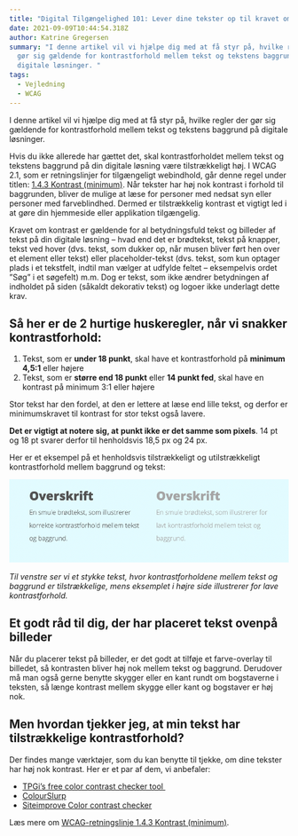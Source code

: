 ```yaml
---
title: "Digital Tilgængelighed 101: Lever dine tekster op til kravet om kontrast? "
date: 2021-09-09T10:44:54.318Z
author: Katrine Gregersen
summary: "I denne artikel vil vi hjælpe dig med at få styr på, hvilke regler der
  gør sig gældende for kontrastforhold mellem tekst og tekstens baggrund på
  digitale løsninger. "
tags:
  - Vejledning
  - WCAG
---
```

I denne artikel vil vi hjælpe dig med at få styr på, hvilke regler der gør sig gældende for kontrastforhold mellem tekst og tekstens baggrund på digitale løsninger. 

Hvis du ikke allerede har gættet det, skal kontrastforholdet mellem tekst og tekstens baggrund på din digitale løsning være tilstrækkeligt høj. I WCAG 2.1, som er retningslinjer for tilgængeligt webindhold, går denne regel under titlen: [1.4.3 Kontrast (minimum)](https://www.w3.org/TR/UNDERSTANDING-WCAG20/visual-audio-contrast-contrast.html). Når tekster har høj nok kontrast i forhold til baggrunden, bliver de mulige at læse for personer med nedsat syn eller personer med farveblindhed. Dermed er tilstrækkelig kontrast et vigtigt led i at gøre din hjemmeside eller applikation tilgængelig. 

Kravet om kontrast er gældende for al betydningsfuld tekst og billeder af tekst på din digitale løsning – hvad end det er brødtekst, tekst på knapper, tekst ved hover (dvs. tekst, som dukker op, når musen bliver ført hen over et element eller tekst) eller placeholder-tekst (dvs. tekst, som kun optager plads i et tekstfelt, indtil man vælger at udfylde feltet – eksempelvis ordet ”Søg” i et søgefelt) m.m. Dog er tekst, som ikke ændrer betydningen af indholdet på siden (såkaldt dekorativ tekst) og logoer ikke underlagt dette krav. 

## **Så her er de 2 hurtige huskeregler, når vi snakker kontrastforhold:** 

1. Tekst, som er **under 18 punkt**, skal have et kontrastforhold på **minimum 4,5:1** eller højere
2. Tekst, som er **større end 18 punkt** eller **14 punkt fed**, skal have en kontrast på minimum 3:1 eller højere

Stor tekst har den fordel, at den er lettere at læse end lille tekst, og derfor er minimumskravet til kontrast for stor tekst også lavere. 

**Det er vigtigt at notere sig, at** **punkt ikke er det samme som pixels**. 14 pt og 18 pt svarer derfor til henholdsvis 18,5 px og 24 px.  

Her er et eksempel på et henholdsvis tilstrækkeligt og utilstrækkeligt kontrastforhold mellem baggrund og tekst:

![Til venstre findes et stykke tekst, hvor kontrastforholdene mellem tekst og baggrund er tilstrækkelige, mens teksteksemplet i højre side illustrerer for lave kontrastforhold.](/img/billede1.png "Eksempel på kontrastforhold for tekst ")

*Til venstre ser vi et stykke tekst, hvor kontrastforholdene mellem tekst og baggrund er tilstrækkelige, mens eksemplet i højre side illustrerer for lave kontrastforhold.*   

## **Et godt råd til dig, der har placeret tekst ovenpå billeder**

Når du placerer tekst på billeder, er det godt at tilføje et farve-overlay til billedet, så kontrasten bliver høj nok mellem tekst og baggrund. Derudover må man også gerne benytte skygger eller en kant rundt om bogstaverne i teksten, så længe kontrast mellem skygge eller kant og bogstaver er høj nok.

## **Men hvordan tjekker jeg, at min tekst har tilstrækkelige kontrastforhold?** 

Der findes mange værktøjer, som du kan benytte til tjekke, om dine tekster har høj nok kontrast. Her er et par af dem, vi anbefaler:

* [TPGi’s free color contrast checker tool ](https://www.tpgi.com/color-contrast-checker/)
* [ColourSlurp](https://colorslurp.com/)
* [Siteimprove Color contrast checker](https://siteimprove.com/en/accessibility/color-contrast-checker/) 

Læs mere om [WCAG-retningslinje 1.4.3 Kontrast (minimum)](https://www.w3.org/TR/UNDERSTANDING-WCAG20/visual-audio-contrast-contrast.html).